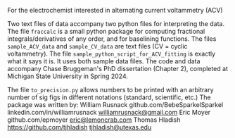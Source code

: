 For the electrochemist interested in alternating current voltammetry (ACV)

Two text files of data accompany two python files for interpreting the data.
The file `fraccalc` is a small python package for computing fractional integrals/derivatives of any order, and for baselining functions.
The files `sample_ACV_data` and `sample_CV_data` are text files (CV = cyclic voltammetry).
The file `sample_python_script_for_ACV_fitting` is exactly what it says it is. It uses both sample data files.
The code and data accompany Chase Bruggeman's PhD dissertation (Chapter 2), completed at Michigan State University in Spring 2024.

The file `to_precision.py` allows numbers to be printed with an arbitrary number of sig figs in different notations (standard, scientific, etc.) The package was written by:
William Rusnack github.com/BebeSparkelSparkel linkedin.com/in/williamrusnack williamrusnack@gmail.com
Eric Moyer github.com/epmoyer eric@lemoncrab.com
Thomas Hladish https://github.com/tjhladish tjhladish@utexas.edu
